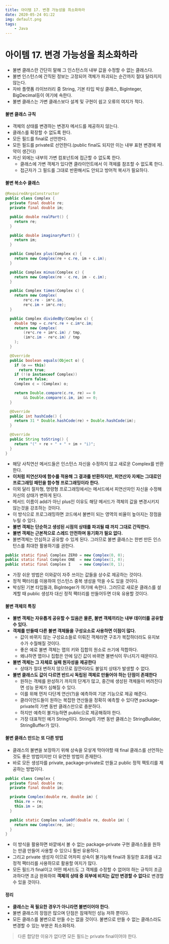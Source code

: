 ```yaml
---
title: 아이템 17. 변경 가능성을 최소화하라
date: 2020-05-24 01:22
img: default.png
tags:
    - Java
---
```


# 아이템 17. 변경 가능성을 최소화하라
- 불변 클래스란 간단히 말해 그 인스턴스의 내부 값을 수정할 수 없는 클래스다.
- 불변 인스턴스에 간직된 정보는 고정되어 객체가 파괴되는 순간까지 절대 달라지지 않는다.
- 자바 플랫폼 라이브러리 중 String, 기본 타입 박싱 클래스, BigInteger, BigDecimal등이 여기에 속한다.
- 불변 클래스는 가변 클래스보다 설계 및 구현이 쉽고 오류의 여지가 적다.

#### 불변 클래스 규칙
- 객체의 상태를 변경하는 변경자 메서드를 제공하지 않는다.
- 클래스를 확장할 수 없도록 한다.
- 모든 필드를 final로 선언한다.
- 모든 필드를 private로 선언한다.(public final도 되지만 이는 내부 표현 변경에 제약이 생긴다)
- 자신 외에는 내부의 가변 컴포넌트에 접근할 수 없도록 한다.
    - 클래스에 가변 객체가 있다면 클라이언트에서 이 객체를 참조할 수 없도록 한다.
    - 접근자가 그 필드를 그대로 반환해서도 안되고 방어적 복사가 필요하다.
    

#### 불변 복소수 클래스
```java
@RequiredArgsConstructor
public class Complex {
  private final double re;
  private final double im;

  public double realPart() {
    return re;
  }

  public double imaginaryPart() {
    return im;
  }

  public Complex plus(Complex c) {
    return new Complex(re + c.re, im + c.im);
  }

  public Complex minus(Complex c) {
    return new Complex(re - c.re, im - c.im);
  }

  public Complex times(Complex c) {
    return new Complex(
        re*c.re - im*c.im,
        re*c.im + im*c.re);
  }

  public Complex dividedBy(Complex c) {
    double tmp = c.re*c.re + c.im*c.im;
    return new Complex(
        (re*c.re + im*c.im) / tmp,
        (im*c.im - re*c.im) / tmp
    );
  }

  @Override
  public boolean equals(Object o) {
    if (o == this)
      return true;
    if (!(o instanceof Complex))
      return false;
    Complex c = (Complex) o;

    return Double.compare(c.re, re) == 0
        && Double.compare(c.im, im) == 0;
  }

  @Override
  public int hashCode() {
    return 31 * Double.hashCode(re) + Double.hashCode(im);
  }

  @Override
  public String toString() {
    return "(" + re + " + " + im + "i)";
  }
}
```
- 해당 사칙연산 메서드들은 인스턴스 자신을 수정하지 않고 새로운 Complex를 반환한다.
- **이처럼 피연산자에 함수를 적용해 그 결과를 반환하지만, 피연산자 자체는 그대로인 프로그래밍 패턴을 함수형 프로그래밍이라 한다.**
- 이외 달리 절차형, 명령형 프로그래밍에서는 메서드에서 피연산자인 자신을 수정해 자신의 상태가 변하게 된다.
- 메서드 이름이 add가 아닌 plus인 이유도 해당 메서드가 객체의 값을 변경시키지 않는것을 강조하는 것이다.
- 이 방식으로 프로그래밍하면 코드에서 불변이 되는 영역의 비율이 높아지는 장점을 누릴 수 있다.
- **불변 객체는 단순하고 생성된 시점의 상태를 파괴될 떄 까지 그대로 간직한다.**
- **불변 객체는 근본적으로 스레드 안전하며 동기화가 필요 없다.**
- 불변객체는 안심하고 공유할 수 있게 된다. 그러므로 불변 클래스는 한번 만든 인스턴스를 최대한 활용하기를 권한다.

```java
public static final Complex ZERO = new Complex(0, 0);
public static final Complex ONE  = new Complex(1, 0);
public static final Complex I    = new Complex(0, 1);
```
- 가장 쉬운 방법은 이와같이 자주 쓰이는 값들을 상수로 제공하는 것이다.
- 정적 팩터리를 이용하여 인스턴스 중복 생성을 막을 수도 있을 것이다.
- 박싱된 기본 타입들과, BigInteger가 여기에 속한다. 그러므로 새로운 클래스를 설계할 때 public 생성자 대신 정적 팩터리를 만들어두면 더욱 유용할 것이다.

#### 불변 객체의 특징
- **불변 객체는 자유롭게 공유할 수 있음은 물론, 불변 객체끼리는 내부 데이터를 공유할 수 있다.**
- **객체를 만들때 다른 불변 객체들을 구성요소로 사용하면 이점이 많다.**
    - 값이 바뀌지 않는 구성요소들로 이뤄진 객체라면 구조가 복잡하더라도 유지보수가 수월해질 것이다.
    - 좋은 예로 불변 객체는 맵의 키와 집합의 원소로 쓰기에 적합하다.
    - 왜냐하면 맵이나 집합은 안에 담긴 값이 바뀌면 불변식이 무너지기 때문이다.
- **불변 객체는 그 자체로 실패 원자성을 제공한다**
    - 상태가 절대 변하지 않으므로 잠깐이라도 불일치 상태가 발생할 수 없다.
- **불변 클래스도 값이 다르면 반드시 독립된 객체로 만들어야 하는 단점이 존재한다**
    - 원하는 객체를 완성하기 까지의 단계가 많고, 중간에 생성된 객체들이 버려진다면 성능 문제가 심해질 수 있다.
    - 이를 위해 먼저 다단계 연산(?)을 예측하여 기본 기능으로 제공 해준다.
    - 클라이언드들이 원하는 복잡한 연산들을 정확히 예측할 수 있다면 package-private의 가변 동반 클래스만으로 충분하다.
    - 하지만 예측이 불가능하면 public으로 제공해줘야 한다.
    - 가장 대표적인 예가 String이다. String의 가변 동반 클래스는 StringBuilder, StringBuffer가 있다.
    
#### 불변 클래스 만드는 또 다른 방법
- 클래스의 불변을 보장하기 위해 상속을 모샇게 막아야할 때 final 클래스를 선언하는 것도 좋은 방법이지만 더 유연한 방법이 존재한다.
- 바로 모든 생성자를 private, package-private로 만들고 public 정적 팩토리를 제공하는 방법이다.

```java
public class Complex {
  private final double re;
  private final double im;

  private Complex(double re, double im) {
    this.re = re;
    this.im = im;
  }

  public static Complex valueOf(double re, double im) {
    return new Complex(re, im);
  }
}
```
- 이 방식을 활용하면 바깥에서 볼 수 없는 package-private 구현 클래스들을 원하는 만큼 만들어 사용할 수 있으니 훨씬 유용하다.
- 그리고 private 생성자 이므로 어차피 상속이 불가능해 final과 동일한 효과를 내고 정적 팩터리를 사용하므로 활용할 여지가 많다.
- 모든 필드가 final이고 어떤 메서드도 그 객체를 수정할 수 없어야 하는 규칙이 조금 과하다면 조금 완화하여 **객체의 상태 중 외부에 비치는 값만 변경할 수 없다**로 변경할 수 있을 것이다.
 
#### 정리
- **클래스는 꼭 필요한 경우가 아니라면 불변이어야 한다.**
- 불변 클래스의 장점은 많으며 단점은 잠재적인 성능 저하 뿐이다.
- 모든 클래스를 불변으로 만들 수는 없을 것이다. 불변으로 만들 수 없는 클래스라도 변경할 수 있는 부분은 최소화하자.

> 다른 합당한 이유가 없다면 모든 필드는 private final이어야 한다.
    